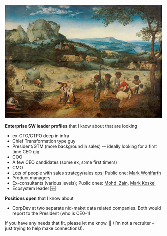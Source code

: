 ![haymaking](https://github.com/akash-d-bhatia/hacks/blob/4a6144786999c1e30083ee66df2389adbdd5475d/images/haymaking.jpeg)

**Enterprise SW leader profiles** that I know about that are looking

* ex-CTO/CTPO deep in infra
* Chief Transformation type guy
* President/GTM (more background in sales) -- ideally looking for a first time CEO gig
* COO
* A few CEO candidates (some ex, some first timers)
* CMO
* Lots of people with sales strategy/sales ops; Public one: [Mark Wohlfarth](https://www.linkedin.com/in/mark-wohlfarth/)
* Product managers
* Ex-consultants (various levels); Public ones: [Mohd. Zain](https://www.linkedin.com/in/mohammedzain/), [Mark Koskei](https://www.linkedin.com/in/mark-koskei/)
* Ecosystem leader 🆕


**Positions open** that I know about

* CorpDev at two separate nid-maket data related companies. Both would report to the President (who is CEO-1) 


If you have any needs that fit, please let me know. 🙏 (I’m not a recruiter – just trying to help make connections!).
